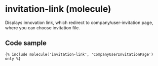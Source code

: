 # invitation-link (molecule)

Displays innovation link, which redirect to company/user-invitation page, where you can choose invitation file.

## Code sample

```
{% include molecule('invitation-link', 'CompanyUserInvitationPage') only %}
```
